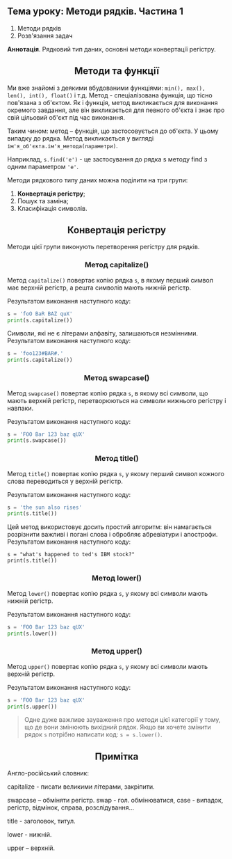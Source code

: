 ## Тема уроку: Методи рядків. Частина 1

1. Методи рядків
2. Розв'язання задач

**Аннотація**. Рядковий тип даних, основні методи конвертації регістру.

<h2 align="center"><b>Методи та функції</b></h2>

Ми вже знайомі з деякими вбудованими функціями: `min(), max(), len(), int(), float()` і т.д. Метод - спеціалізована функція, що тісно пов'язана з об'єктом. Як і функція, метод викликається для виконання окремого завдання, але він викликається для певного об'єкта і знає про свій цільовий об'єкт під час виконання.

Таким чином: метод – функція, що застосовується до об'єкта. У цьому випадку до рядка. Метод викликається у вигляді `ім'я_об'єкта.ім'я_метода(параметри)`.

Наприклад, `s.find('e')` - це застосування до рядка s методу find з одним параметром `'e'`.

Методи рядкового типу даних можна поділити на три групи:

1. **Конвертація регістру**;
2. Пошук та заміна;
3. Класифікація символів.

<h2 align="center"><b>Конвертація регістру</b></h2>

Методи цієї групи виконують перетворення регістру для рядків.

<h3 align="center"><b>Метод capitalize()</b></h3>

Метод `capitalize()` повертає копію рядка `s`, в якому перший символ має верхній регістр, а решта символів мають нижній регістр.

Результатом виконання наступного коду:
```python
s = 'foO BaR BAZ quX'
print(s.capitalize())

```
Символи, які не є літерами алфавіту, залишаються незмінними. Результатом виконання наступного коду:
```python
s = 'foo123#BAR#.'
print(s.capitalize())
```
<h3 align="center"><b>Метод swapcase()</b></h3>

Метод `swapcase()` повертає копію рядка `s`, в якому всі символи, що мають верхній регістр, перетворюються на символи нижнього регістру і навпаки.

Результатом виконання наступного коду:
```python
s = 'FOO Bar 123 baz qUX'
print(s.swapcase())

```
<h3 align="center"><b>Метод title()</b></h3>

Метод `title()` повертає копію рядка `s`, у якому перший символ кожного слова переводиться у верхній регістр.

Результатом виконання наступного коду:
```python
s = 'the sun also rises'
print(s.title())

```
Цей метод використовує досить простий алгоритм: він намагається розрізнити важливі і погані слова і обробляє абревіатури і апострофи. Результатом виконання наступного коду:
```pythonpython
s = "what's happened to ted's IBM stock?"
print(s.title())
```
<h3 align="center"><b>Метод lower()</b></h3>

Метод `lower()` повертає копію рядка `s`, у якому всі символи мають нижній регістр.

Результатом виконання наступного коду:
```python
s = 'FOO Bar 123 baz qUX'
print(s.lower())

```
<h3 align="center"><b>Метод upper()</b></h3>

Метод `upper()` повертає копію рядка `s`, у якому всі символи мають верхній регістр.

Результатом виконання наступного коду:
```python
s = 'FOO Bar 123 baz qUX'
print(s.upper())

```
> Одне дуже важливе зауваження про методи цієї категорії у тому, що де вони змінюють вихідний рядок. Якщо ви хочете змінити рядок `s` потрібно написати код: `s = s.lower()`.

<h2 align="center"><b>Примітка</b></h2>

Англо-російський словник:

capitalize - писати великими літерами, закріпити.

swapcase – обміняти регістр. swap - гол. обмінюватися, case - випадок,
регістр, відмінок, справа, розслідування...

title - заголовок, титул.

lower - нижній.

upper – верхній.
